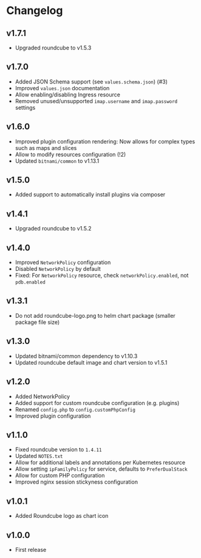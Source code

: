 # Changelog

## v1.7.1

* Upgraded roundcube to v1.5.3

## v1.7.0

  * Added JSON Schema support (see `values.schema.json`) (#3)
  * Improved `values.json` documentation
  * Allow enabling/disabling Ingress resource
  * Removed unused/unsupported `imap.username` and `imap.password` settings

## v1.6.0

  * Improved plugin configuration rendering: Now allows for complex types such as maps and slices
  * Allow to modify resources configuration (!2)
  * Updated `bitnami/common` to v1.13.1

## v1.5.0

  * Added support to automatically install plugins via composer

## v1.4.1

  * Upgraded roundcube to v1.5.2

## v1.4.0

  * Improved `NetworkPolicy` configuration
  * Disabled `NetworkPolicy` by default
  * Fixed: For `NetworkPolicy` resource, check `networkPolicy.enabled`, not `pdb.enabled`

## v1.3.1

  * Do not add roundcube-logo.png to helm chart package (smaller package file size)

## v1.3.0

  * Updated bitnami/common dependency to v1.10.3
  * Updated roundcube default image and chart version to v1.5.1

## v1.2.0

  * Added NetworkPolicy
  * Added support for custom roundcube configuration (e.g. plugins)
  * Renamed `config.php` to `config.customPhpConfig`
  * Improved plugin configuration

## v1.1.0

  * Fixed roundcube version to `1.4.11`
  * Updated `NOTES.txt`
  * Allow for additional labels and annotations per Kubernetes resource
  * Allow setting `ipFamilyPolicy` for service, defaults to `PreferDualStack`
  * Allow for custom PHP configuration
  * Improved nginx session stickyness configuration

## v1.0.1

  * Added Roundcube logo as chart icon

## v1.0.0

  * First release
